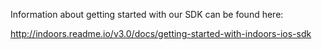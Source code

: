 
Information about getting started with our SDK can be found here:

http://indoors.readme.io/v3.0/docs/getting-started-with-indoors-ios-sdk
